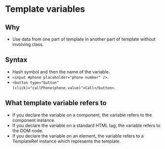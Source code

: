 # Template variables

## Why

- Use data from one part of template in another part of template without involving class.

## Syntax

- Hash symbol and then the name of the variable.
- `<input #phone placeholder="phone number" />`.
- `<button type="button" (click)="callPhone(phone.value)">Call</button>`.

## What template variable refers to

- If you declare the variable on a component, the variable refers to the component instance.
- If you declare the variable on a standard HTML tag, the variable refers to the DOM node.
- If you declare the variable on an <ng-template> element, the variable refers to a TemplateRef instance which represents the template.
